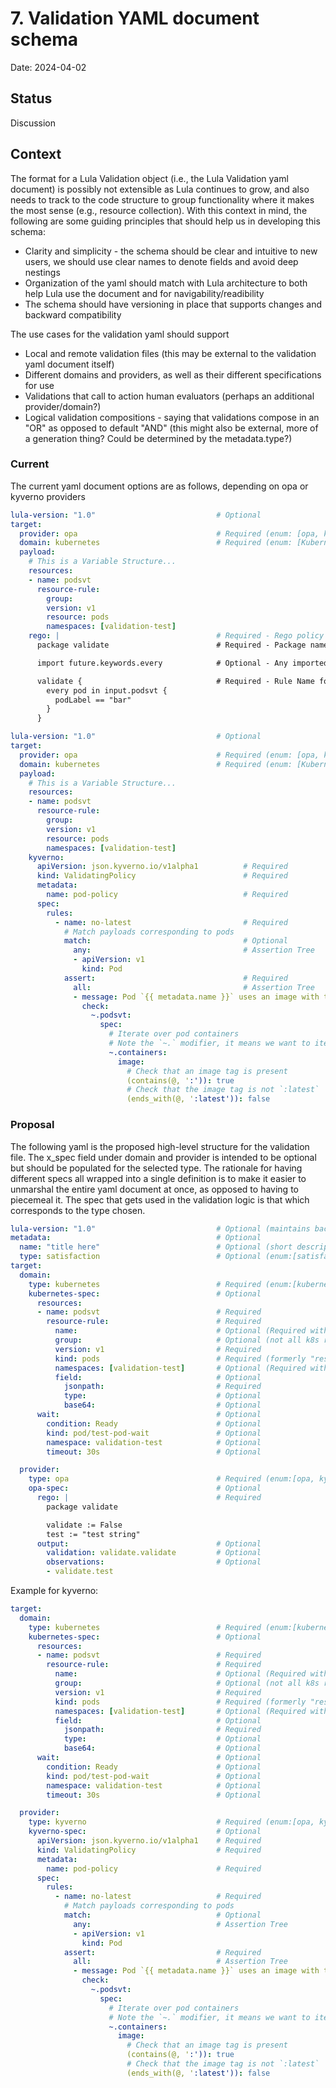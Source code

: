 # 7. Validation YAML document schema

Date: 2024-04-02

## Status

Discussion

## Context

The format for a Lula Validation object (i.e., the Lula Validation yaml document) is possibly not extensible as Lula continues to grow, and also needs to track to the code structure to group functionality where it makes the most sense (e.g., resource collection). With this context in mind, the following are some guiding principles that should help us in developing this schema:
- Clarity and simplicity - the schema should be clear and intuitive to new users, we should use clear names to denote fields and avoid deep nestings
- Organization of the yaml should match with Lula architecture to both help Lula use the document and for navigability/readibility
- The schema should have versioning in place that supports changes and backward compatibility

The use cases for the validation yaml should support
- Local and remote validation files (this may be external to the validation yaml document itself)
- Different domains and providers, as well as their different specifications for use
- Validations that call to action human evaluators (perhaps an additional provider/domain?)
- Logical validation compositions - saying that validations compose in an "OR" as opposed to default "AND" (this might also be external, more of a generation thing? Could be determined by the metadata.type?)

### Current

The current yaml document options are as follows, depending on opa or kyverno providers

```yaml
lula-version: "1.0"                           # Optional
target:
  provider: opa                               # Required (enum: [opa, kyverno])
  domain: kubernetes                          # Required (enum: [Kubernetes])
  payload:
    # This is a Variable Structure...
    resources:
    - name: podsvt
      resource-rule:
        group:
        version: v1
        resource: pods
        namespaces: [validation-test]
    rego: |                                   # Required - Rego policy used for data validation
      package validate                        # Required - Package name

      import future.keywords.every            # Optional - Any imported keywords

      validate {                              # Required - Rule Name for evaluation - "validate" is the only supported rule
        every pod in input.podsvt {
          podLabel == "bar"
        }
      }
```

```yaml
lula-version: "1.0"                           # Optional
target:
  provider: opa                               # Required (enum: [opa, kyverno])
  domain: kubernetes                          # Required (enum: [Kubernetes])
  payload:
    # This is a Variable Structure...
    resources:
    - name: podsvt
      resource-rule:
        group:
        version: v1
        resource: pods
        namespaces: [validation-test]
    kyverno:
      apiVersion: json.kyverno.io/v1alpha1          # Required
      kind: ValidatingPolicy                        # Required
      metadata:
        name: pod-policy                            # Required
      spec:
        rules:
          - name: no-latest                         # Required
            # Match payloads corresponding to pods
            match:                                  # Optional
              any:                                  # Assertion Tree
              - apiVersion: v1
                kind: Pod
            assert:                                 # Required
              all:                                  # Assertion Tree
              - message: Pod `{{ metadata.name }}` uses an image with tag `latest`
                check:
                  ~.podsvt:
                    spec:
                      # Iterate over pod containers
                      # Note the `~.` modifier, it means we want to iterate over array elements in descendants
                      ~.containers:
                        image:
                          # Check that an image tag is present
                          (contains(@, ':')): true
                          # Check that the image tag is not `:latest`
                          (ends_with(@, ':latest')): false
```

### Proposal
The following yaml is the proposed high-level structure for the validation file. The x_spec field under domain and provider is intended to be optional but should be populated for the selected type. The rationale for having different specs all wrapped into a single definition is to make it easier to unmarshal the entire yaml document at once, as opposed to having to piecemeal it. The spec that gets used in the validation logic is that which corresponds to the type chosen.

```yaml
lula-version: "1.0"                           # Optional (maintains backward compatilibity)
metadata:                                     # Optional
  name: "title here"                          # Optional (short description to use in output of validations could be useful)
  type: satisfaction                          # Optional (enum:[satisfaction, healthcheck, ?]) - basically this indicates how the validation is reported in results, default is probably just satisfaction, but this could add some extensibility to having various workflows depending on "type" values
target:
  domain: 
    type: kubernetes                          # Required (enum:[kubernetes, passthrough])
    kubernetes-spec:                          # Optional
      resources:                                  
      - name: podsvt                          # Required 
        resource-rule:                        # Required
          name:                               # Optional (Required with "field")
          group:                              # Optional (not all k8s resources have a group, the main ones are "")
          version: v1                         # Required
          kind: pods                          # Required (formerly "resource" but "kind" seems to make more sense in a k8s context)
          namespaces: [validation-test]       # Optional (Required with "name")
          field:                              # Optional 
            jsonpath:                         # Required
            type:                             # Optional 
            base64:                           # Optional 
      wait:                                   # Optional 
        condition: Ready                      # Optional 
        kind: pod/test-pod-wait               # Optional 
        namespace: validation-test            # Optional 
        timeout: 30s                          # Optional 

  provider: 
    type: opa                                 # Required (enum:[opa, kyverno])
    opa-spec:                                 # Optional
      rego: |                                 # Required 
        package validate

        validate := False
        test := "test string"
      output:                                 # Optional
        validation: validate.validate         # Optional
        observations:                         # Optional
        - validate.test                         
```

Example for kyverno:

```yaml
target:
  domain: 
    type: kubernetes                          # Required (enum:[kubernetes, passthrough])
    kubernetes-spec:                          # Optional
      resources:                                  
      - name: podsvt                          # Required 
        resource-rule:                        # Required
          name:                               # Optional (Required with "field")
          group:                              # Optional (not all k8s resources have a group, the main ones are "")
          version: v1                         # Required
          kind: pods                          # Required (formerly "resource" but "kind" seems to make more sense in a k8s context)
          namespaces: [validation-test]       # Optional (Required with "name")
          field:                              # Optional 
            jsonpath:                         # Required
            type:                             # Optional 
            base64:                           # Optional 
      wait:                                   # Optional 
        condition: Ready                      # Optional 
        kind: pod/test-pod-wait               # Optional 
        namespace: validation-test            # Optional 
        timeout: 30s                          # Optional 

  provider: 
    type: kyverno                             # Required (enum:[opa, kyverno])
    kyverno-spec:                             # Optional
      apiVersion: json.kyverno.io/v1alpha1    # Required
      kind: ValidatingPolicy                  # Required
      metadata:
        name: pod-policy                      # Required
      spec:
        rules:
          - name: no-latest                   # Required
            # Match payloads corresponding to pods
            match:                            # Optional
              any:                            # Assertion Tree
              - apiVersion: v1
                kind: Pod
            assert:                           # Required
              all:                            # Assertion Tree
              - message: Pod `{{ metadata.name }}` uses an image with tag `latest`
                check:
                  ~.podsvt:
                    spec:
                      # Iterate over pod containers
                      # Note the `~.` modifier, it means we want to iterate over array elements in descendants
                      ~.containers:
                        image:
                          # Check that an image tag is present
                          (contains(@, ':')): true
                          # Check that the image tag is not `:latest`
                          (ends_with(@, ':latest')): false                       
```
